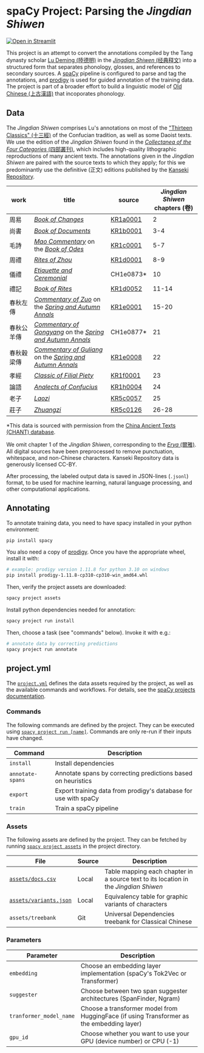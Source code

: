 <!-- SPACY PROJECT: AUTO-GENERATED DOCS START (do not remove) -->

# spaCy Project: Parsing the _Jingdian Shiwen_

[![Open in Streamlit](https://static.streamlit.io/badges/streamlit_badge_black_white.svg)](https://direct-phonology-jdsw-scriptsvisualize-0px83h.streamlit.app/)

This project is an attempt to convert the annotations compiled by the Tang dynasty scholar [Lu Deming (陸德明)](https://en.wikipedia.org/wiki/Lu_Deming) in the [_Jingdian Shiwen_ (经典释文)](https://en.wikipedia.org/wiki/Jingdian_Shiwen) into a structured form that separates phonology, glosses, and references to secondary sources. A [spaCy](https://spacy.io/) pipeline is configured to parse and tag the annotations, and [prodigy](https://prodi.gy/) is used for guided annotation of the training data. The project is part of a broader effort to build a linguistic model of [Old Chinese (上古漢語)](https://en.wikipedia.org/wiki/Old_Chinese) that incoporates phonology.

## Data
The _Jingdian Shiwen_ comprises Lu's annotations on most of the ["Thirteen Classics" (十三經)](https://en.wikipedia.org/wiki/Thirteen_Classics) of the Confucian tradition, as well as some Daoist texts. We use the edition of the _Jingdian Shiwen_ found in the [_Collectanea of the Four Categories_ (四部叢刊)](http://www.chinaknowledge.de/Literature/Poetry/sibucongkan.html), which includes high-quality lithographic reproductions of many ancient texts. The annotations given in the _Jingdian Shiwen_ are paired with the source texts to which they apply; for this we predominantly use the definitive (正文) editions published by the [Kanseki Repository](https://www.kanripo.org/).

|work|title|source|_Jingdian Shiwen_ chapters (卷)|
|-|-|-|-|
|周易|[_Book of Changes_](https://en.wikipedia.org/wiki/I_Ching)|[KR1a0001](https://github.com/kanripo/KR1a0001)|2
|尚書|[_Book of Documents_](https://en.wikipedia.org/wiki/Book_of_Documents)|[KR1b0001](https://github.com/kanripo/KR1b0001)|3-4|
|毛詩|[_Mao Commentary_](https://en.wikipedia.org/wiki/Mao_Commentary) on the [_Book of Odes_](https://en.wikipedia.org/wiki/Classic_of_Poetry)|[KR1c0001](https://github.com/kanripo/KR1c0001)|5-7|
|周禮|[_Rites of Zhou_](https://en.wikipedia.org/wiki/Rites_of_Zhou)|[KR1d0001](https://github.com/kanripo/KR1d0001)|8-9|
|儀禮|[_Etiquette and Ceremonial_](https://en.wikipedia.org/wiki/Etiquette_and_Ceremonial)|CH1e0873*|10|
|禮記|[_Book of Rites_](https://en.wikipedia.org/wiki/Book_of_Rites)|[KR1d0052](https://github.com/kanripo/KR1d0052)|11-14|
|春秋左傳|[_Commentary of Zuo_](https://en.wikipedia.org/wiki/Zuo_Zhuan) on the [_Spring and Autumn Annals_](https://en.wikipedia.org/wiki/Spring_and_Autumn_Annals)|[KR1e0001](https://github.com/kanripo/KR1e0001)|15-20|
|春秋公羊傳|[_Commentary of Gongyang_](https://en.wikipedia.org/wiki/Gongyang_Zhuan) on the [_Spring and Autumn Annals_](https://en.wikipedia.org/wiki/Spring_and_Autumn_Annals)|CH1e0877*|21|
|春秋穀梁傳|[_Commentary of Guliang_](https://en.wikipedia.org/wiki/Guliang_Zhuan) on the [_Spring and Autumn Annals_](https://en.wikipedia.org/wiki/Spring_and_Autumn_Annals)|[KR1e0008](https://github.com/kanripo/KR1e0008)|22|
|孝經|[_Classic of Filial Piety_](https://en.wikipedia.org/wiki/Classic_of_Filial_Piety)|[KR1f0001](https://github.com/kanripo/KR1f0001)|23|
|論語|[_Analects of Confucius_](https://en.wikipedia.org/wiki/Analects)|[KR1h0004](https://github.com/kanripo/KR1h0004)|24|
|老子|[_Laozi_](https://en.wikipedia.org/wiki/Tao_Te_Ching)|[KR5c0057](https://github.com/kanripo/KR5c0057)|25|
|莊子|[_Zhuangzi_](https://en.wikipedia.org/wiki/Zhuangzi_(book))|[KR5c0126](https://github.com/kanripo/KR5c0126)|26-28|

*This data is sourced with permission from the [China Ancient Texts (CHANT) database](https://www.cuhk.edu.hk/ics/rccat/en/database.html).

We omit chapter 1 of the _Jingdian Shiwen_, corresponding to the [_Erya_ (爾雅)](https://en.wikipedia.org/wiki/Erya). All digital sources have been preprocessed to remove punctuation, whitespace, and non-Chinese characters. Kanseki Repository data is generously licensed CC-BY.

After processing, the labeled output data is saved in JSON-lines (`.jsonl`) format, to be used for machine learning, natural language processing, and other computational applications.

## Annotating
To annotate training data, you need to have spacy installed in your python environment:
```sh
pip install spacy
```
You also need a copy of [prodigy](https://prodi.gy/). Once you have the appropriate wheel, install it with:
```sh
# example: prodigy version 1.11.8 for python 3.10 on windows
pip install prodigy-1.11.8-cp310-cp310-win_amd64.whl
```
Then, verify the project assets are downloaded:
```sh
spacy project assets
```
Install python dependencies needed for annotation:
```sh
spacy project run install
```
Then, choose a task (see "commands" below). Invoke it with e.g.:
```sh
# annotate data by correcting predictions
spacy project run annotate
```


## project.yml

The [`project.yml`](project.yml) defines the data assets required by the
project, as well as the available commands and workflows. For details, see the
[spaCy projects documentation](https://spacy.io/usage/projects).

### Commands

The following commands are defined by the project. They
can be executed using [`spacy project run [name]`](https://spacy.io/api/cli#project-run).
Commands are only re-run if their inputs have changed.

| Command | Description |
| --- | --- |
| `install` | Install dependencies |
| `annotate-spans` | Annotate spans by correcting predictions based on heuristics |
| `export` | Export training data from prodigy's database for use with spaCy |
| `train` | Train a spaCy pipeline |

### Assets

The following assets are defined by the project. They can
be fetched by running [`spacy project assets`](https://spacy.io/api/cli#project-assets)
in the project directory.

| File | Source | Description |
| --- | --- | --- |
| [`assets/docs.csv`](assets/docs.csv) | Local | Table mapping each chapter in a source text to its location in the _Jingdian Shiwen_ |
| [`assets/variants.json`](assets/variants.json) | Local | Equivalency table for graphic variants of characters |
| `assets/treebank` | Git | Universal Dependencies treebank for Classical Chinese |

<!-- SPACY PROJECT: AUTO-GENERATED DOCS END (do not remove) -->

### Parameters

| Parameter | Description |
| --- | --- |
| `embedding` | Choose an embedding layer implementation (spaCy's Tok2Vec or Transformer) |
| `suggester` | Choose between two span suggester architectures (SpanFinder, Ngram) |
| `tranformer_model_name` | Choose a transformer model from HuggingFace (if using Transformer as the embedding layer) |
| `gpu_id` | Choose whether you want to use your GPU (device number) or CPU (-1) |
